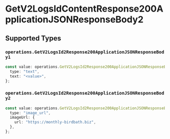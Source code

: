 # GetV2LogsIdContentResponse200ApplicationJSONResponseBody2


## Supported Types

### `operations.GetV2LogsId2Response200ApplicationJSONResponseBody1`

```typescript
const value: operations.GetV2LogsId2Response200ApplicationJSONResponseBody1 = {
  type: "text",
  text: "<value>",
};
```

### `operations.GetV2LogsId2Response200ApplicationJSONResponseBody2`

```typescript
const value: operations.GetV2LogsId2Response200ApplicationJSONResponseBody2 = {
  type: "image_url",
  imageUrl: {
    url: "https://monthly-birdbath.biz",
  },
};
```

